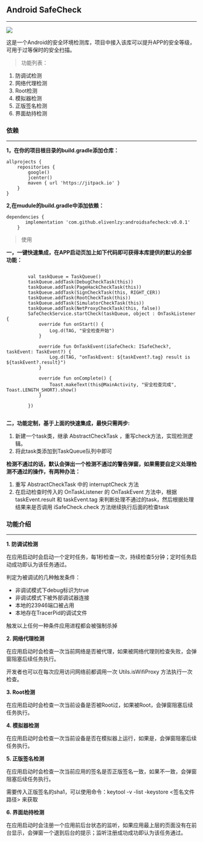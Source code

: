 
## Android SafeCheck
---------

[![](https://jitpack.io/v/elivenlzy/androidsafecheck.svg)](https://jitpack.io/#elivenlzy/androidsafecheck)

这是一个Android的安全环境检测库，项目中接入该库可以提升APP的安全等级，可用于过等保时的安全扫描。

> 功能列表：

1. 防调试检测
2. 网络代理检测
3. Root检测
4. 模拟器检测
5. 正版签名检测
6. 界面劫持检测

### 依赖
---------

**1，在你的项目根目录的build.gradle添加仓库：**

```
allprojects {
    repositories {
        google()
        jcenter()
        maven { url 'https://jitpack.io' }
    }
}
```

**2,在mudule的build.gradle中添加依赖：**

```
dependencies {
	   implementation 'com.github.elivenlzy:androidsafecheck:v0.0.1'
	}
```

> 使用

**一，一键快速集成，在APP启动页加上如下代码即可获得本库提供的默认的全部功能：**

```
        
        val taskQueue = TaskQueue()
        taskQueue.addTask(DebugCheckTask(this))
        taskQueue.addTask(PageHackCheckTask(this))
        taskQueue.addTask(SignCheckTask(this, RIGHT_CER))
        taskQueue.addTask(RootCheckTask(this))
        taskQueue.addTask(SimulatorCheckTask(this))
        taskQueue.addTask(NetProxyCheckTask(this, false))
        SafeCheckService.startCheck(taskQueue, object : OnTaskListener {
            override fun onStart() {
                Log.d(TAG, "安全检查开始")
            }

            override fun OnTaskEvent(iSafeCheck: ISafeCheck?, taskEvent: TaskEvent?) {
                Log.d(TAG, "onTaskEvent: ${taskEvent?.tag} result is ${taskEvent?.result}")
            }

            override fun onComplete() {
                Toast.makeText(this@MainActivity, "安全检查完成", Toast.LENGTH_SHORT).show()
            }

        })   
     
```

**二，功能定制，基于上面的快速集成，最快只需两步:**

1. 新建一个task类，继承 AbstractCheckTask ，重写check方法，实现检测逻辑。
2. 将此task类添加到TaskQueue队列中即可

**检测不通过的话，默认会弹出一个检测不通过的警告弹窗，如果需要自定义处理检测不通过的操作，有两种办法：**

1. 重写 AbstractCheckTask 中的 interruptCheck 方法
2. 在启动检查时传入的 OnTaskListener 的 OnTaskEvent 方法中，根据
   taskEvent.result 和 taskEvent.tag
   来判断处理不通过的task，然后根据处理结果来是否调用 iSafeCheck.check
   方法继续执行后面的检查task

### 功能介绍
---------

**1. 防调试检测**

在应用启动时会启动一个定时任务，每1秒检查一次，持续检查5分钟；定时任务启动成功即认为该任务通过。

判定为被调试的几种触发条件：
* 非调试模式下debug标识为true
* 非调试模式下被外部调试器连接
* 本地的23946端口被占用
* 本地存在TracerPid的调试文件

触发以上任何一种条件应用进程都会被强制杀掉

**2. 网络代理检测**

在应用启动时会检查一次当前网络是否被代理，如果被网络代理则检查失败，会弹窗阻塞后续任务执行。

开发者也可以在每次应用访问网络前都调用一次 Utils.isWifiProxy 方法执行一次检查。

**3. Root检测**

在应用启动时会检查一次当前设备是否被Root过，如果被Root，会弹窗阻塞后续任务执行。

**4. 模拟器检测**

在应用启动时会检查一次当前设备是否在模拟器上运行，如果是，会弹窗阻塞后续任务执行。

**5. 正版签名检测**

在应用启动时会检查一次当前应用的签名是否正版签名一致，如果不一致，会弹窗阻塞后续任务执行。

需要传入正版签名的sha1，可以使用命令：keytool -v -list -keystore
<签名文件路径> 来获取

**6. 界面劫持检测**

在应用启动时会注册一个应用前后台状态的监听，如果应用最上层的页面没有在前台显示，会弹窗一个退到后台的提示；监听注册成功成功即认为该任务通过。



